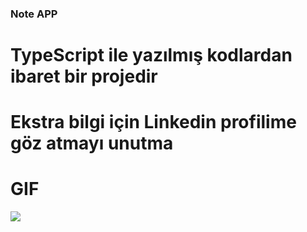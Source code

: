 ### Note APP

# TypeScript ile yazılmış kodlardan ibaret bir projedir
# Ekstra bilgi için Linkedin profilime göz atmayı unutma

# GIF

![](public/2024-11-08%2005-05-41.gif)

